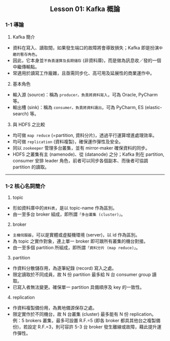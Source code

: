 <h2 align="center">Lesson 01: Kafka 概論</h2>

### 1-1 導論
1. Kafka 簡介
- 資料在寫入、讀取間，如果發生端口的故障將會導致損失；Kafka 即是扮演`中繼的暫存角色`。
- 因此，它本身並`不負責運算及長期儲存` (非資料庫)，而是做為訊息收／發的一個中繼傳輸點。
- 常適用於讀寫工作龐雜，且亟需同步化、高可用及延展性的商業運作中。

2. 基本角色
- 輸入源 (source)：稱為 `producer。負責將資料寫入`，可為 Oracle, PyCharm 等。
- 輸出槽 (sink)：稱為 `consumer。負責將資料讀出`，可為 PyCharm, ES (elastic-search) 等。

3. 與 HDFS 之比較
- 均可做 `map reduce` (=partition, 資料分片)，透過平行運算增進處理效率。
- 均可做 `replication` (資料複製)，確保運作彈性及安全。
- 同以 `zookeeper` 管理多台叢集，並有 mirror-maker 確保資料的同步。
- HDFS 之叢集有主 (namenode)、從 (datanode) 之分；Kafka 則在 partition, consumer 安排 leader 角色，前者可以同步各個副本、而後者可協調 partition 的讀取。

---
### 1-2 核心名詞簡介
1. topic
- 形如資料庫中的`資料表`，是以 topic-name 作為區別。
- 由一至多台 broker 組成，即所謂`「多台叢集 (cluster)」`。

2. broker
- `主機伺服器`，可以是實體或虛擬機環境 (server)，以 id 作為區別。
- 為 topic 之實作對象，連上單一 broker 即可跟所有叢集的機台對接。
- 由一至多個 partition 所組成，即所謂`「資料分片 (map reduce)」`。

3. partition
- 作資料分散儲存用，為逐筆紀錄 (record) 寫入之處。
- 限定讀取於不同成員，故 N 份 partition 最多給 N 台 consumer group 讀取。
- 已寫入者無法變更。確保單一 partition 具備順序及 key 的一致性。

4. replication
- 作資料複製備份用，為異地備源保存之處。
- 限定實作於不同機台，故 N 台叢集 (cluster) 最多能有 N 份 replication。<br>
例：5 brokers 叢集，最多可設置 R.F.=5 (即各 broker 都具其他台之複製備份)，若設定 R.F.=3，則可容許 5-3 台 broker 發生離線或故障，藉此提升運作彈性。

